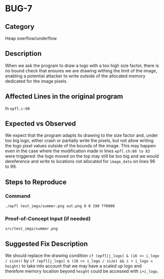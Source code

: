 # BUG-7

## Category

Heap overflow/underflow

## Description

When we ask the program to draw a logo with a too high size factor, there is no bound check that ensures we are drawing
withing the limit of the image, enabling a potential attacker to write outside of the allocated memory dedicated for
the image pixels.

## Affected Lines in the original program

In `epfl.c:90`

## Expected vs Observed

We expect that the program adapts its drawing to the size factor and, under too big logo, either crash or partially
write the pixels, but not allow writing the logo pixel values outside of the bounds of the image. This may happen even
in the case where the modification made in lines `epfl.ch:80 to 83` were triggered: the logo moved on the top may still
be too big and we would dereference and write to locations not allocated for `image_data` on lines 96 to 99.

## Steps to Reproduce

### Command

```bash
./epfl test_imgs/summer.png out.png 0 0 190 ff0000
```

### Proof-of-Concept Input (if needed)

`src/test_imgs/summer.png`

## Suggested Fix Description

We should replace the drawing condition `if (epfl[j_logo] & (16 >> i_logo / size))` by
`if (epfl[j_logo] & (16 >> i_logo / size) && i + i_logo < height)` to take into account that we may have a scaled up
logo and therefore memory location beyond `height` could be accessed with `i+i_logo`.
